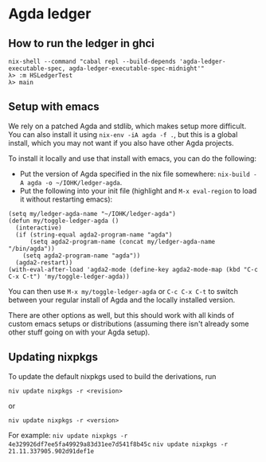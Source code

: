 # Agda ledger

## How to run the ledger in ghci

```
nix-shell --command "cabal repl --build-depends 'agda-ledger-executable-spec, agda-ledger-executable-spec-midnight'"
λ> :m HSLedgerTest
λ> main
```

## Setup with emacs

We rely on a patched Agda and stdlib, which makes setup more difficult. You can also install it using `nix-env -iA agda -f .`, but this is a global install, which you may not want if you also have other Agda projects.

To install it locally and use that install with emacs, you can do the following:

- Put the version of Agda specified in the nix file somewhere: `nix-build -A agda -o ~/IOHK/ledger-agda`.
- Put the following into your init file (highlight and `M-x eval-region` to load it without restarting emacs):
```
(setq my/ledger-agda-name "~/IOHK/ledger-agda")
(defun my/toggle-ledger-agda ()
  (interactive)
  (if (string-equal agda2-program-name "agda")
      (setq agda2-program-name (concat my/ledger-agda-name "/bin/agda"))
    (setq agda2-program-name "agda"))
  (agda2-restart))
(with-eval-after-load 'agda2-mode (define-key agda2-mode-map (kbd "C-c C-x C-t") 'my/toggle-ledger-agda))
```
You can then use `M-x my/toggle-ledger-agda` or `C-c C-x C-t` to switch between your regular install of Agda and the locally installed version.

There are other options as well, but this should work with all kinds of custom emacs setups or distributions (assuming there isn't already some other stuff going on with your Agda setup).

## Updating nixpkgs

To update the default nixpkgs used to build the derivations, run
```
niv update nixpkgs -r <revision>
```

or
```
niv update nixpkgs -r <version>
```

For example:
`niv update nixpkgs -r 4e329926df7ee5fa49929a83d31ee7d541f8b45c`
`niv update nixpkgs -r 21.11.337905.902d91def1e`